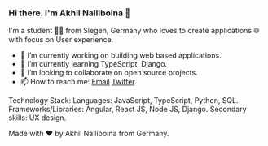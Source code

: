 ### Hi there. I'm Akhil Nalliboina 👋

I'm a student 👨‍💻 from Siegen, Germany who loves to create applications 🌐 with focus on User experience.

- 🔭 I’m currently working on building web based applications.
- 🌱 I’m currently learning TypeScript, Django.
- 👯 I’m looking to collaborate on open source projects.
- 📫 How to reach me: [Email](akhilnalliboina@gmail.com) [Twitter](https://twitter.com/akhilnlb).

Technology Stack: Languages: JavaScript, TypeScript, Python, SQL. 
Frameworks/Libraries: Angular, React JS, Node JS, Django.
Secondary skills: UX design.

Made with :heart: by Akhil Nalliboina from Germany.
